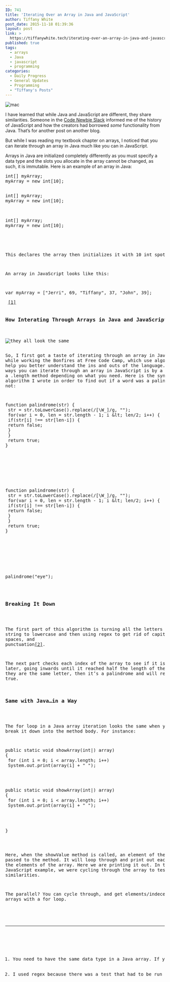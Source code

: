 ```yaml
---
ID: 741
title: 'Iterating Over an Array in Java and JavaScript'
author: Tiffany White
post_date: 2015-11-18 01:39:36
layout: post
link: >
  https://tiffanywhite.tech/iterating-over-an-array-in-java-and-javascript-3/
published: true
tags:
  - arrays
  - Java
  - javascript
  - programming
categories:
  - Daily Progress
  - General Updates
  - Programming
  - "Tiffany's Posts"
---
```

<img class="aligncenter" src="http://helloburgh.me/wp-content/uploads/2015/11/wpid-FSPLFPQBCZ_1.jpg" alt="mac" />

I have learned that while Java and JavaScript are different, they share similarities. Someone in the <a href="https://codenewbie.typeform.com/to/uwsWlZ">Code Newbie Slack</a> informed me of the history of JavaScript and how the creators had borrowed <em>some</em> functionality from Java. That’s for another post on another blog.

But while I was reading my textbook chapter on arrays, I noticed that you can iterate through an array in Java much like you can in JavaScript.

Arrays in Java are initialized completely differently as you must specify a data type and the slots you allocate in the array cannot be changed, as such, it is immutable. Here is an example of an array in Java:



<pre class="lang:java decode:1 " >int[] myArray;
myArray = new int[10];

<pre class="lang:java decode:1 " >int[] myArray;
myArray = new int[10];


<pre class="lang:java decode:1 " >int[] myArray;
myArray = new int[10];

</pre>

This declares the array then initializes it with 10 int spots.

An array in JavaScript looks like this:

<pre class="lang:javascript decode:1 " >var myArray = [&quot;Jerri&quot;, 69, &quot;Tiffany&quot;, 37, &quot;John&quot;, 39];</pre> <a id="fnref-1" class="footnote" title:="see footnote" href="#fn-1">[1]</a>

<h3>How Interating Through Arrays in Java and JavaScript Are Similar</h3>

<img src="http://helloburgh.me/wp-content/uploads/2015/11/wpid-11068139233_3a67bc9431_k.jpg" alt="they_all_look_the_same" />

So, I first got a taste of iterating through an array in JavaScript while working the Bonfires at Free Code Camp, which use algorithms to help you better understand the ins and outs of the language. One of the ways you can iterate through an array in JavaScript is by a for loop and a .length method depending on what you need. Here is the syntax of an algorithm I wrote in order to find out if a word was a palindrome or not:



<pre class="lang:javascript decode:1 " >function palindrome(str) {
 str = str.toLowerCase().replace(/[\W_]/g, &quot;&quot;);
 for(var i = 0, len = str.length - 1; i &amp;lt; len/2; i++) {
 if(str[i] !== str[len-i]) {
 return false;
 }
 }
 return true;
}







<pre class="lang:javascript decode:1 " >function palindrome(str) {
 str = str.toLowerCase().replace(/[\W_]/g, &quot;&quot;);
 for(var i = 0, len = str.length - 1; i &amp;lt; len/2; i++) {
 if(str[i] !== str[len-i]) {
 return false;
 }
 }
 return true;
}








palindrome(&quot;eye&quot;);</pre>

<h3>Breaking It Down</h3>

The first part of this algorithm is turning all the letters in the string to lowercase and then using regex to get rid of capital letters, spaces, and punctuation<a id="fnref-2" class="footnote" title:="see footnote" href="#fn-2">[2]</a>.

The next part checks each index of the array to see if it is the same later, going inwards until it reached half the length of the array. If they are the same letter, then it’s a palindrome and will return true.

<h3>Same with Java…in a Way</h3>

The for loop in a Java array iteration looks the same when you just break it down into the method body. For instance:



<pre class="lang:java decode:1 " >public static void showArray(int|) array)
{
 for (int i = 0; i &lt; array.length; i++)
 System.out.print(array(i] + &quot; &quot;);



<pre class="lang:java decode:1 " >public static void showArray(int|) array)
{
 for (int i = 0; i &lt; array.length; i++)
 System.out.print(array(i] + &quot; &quot;);




}</pre>

Here, when the showValue method is called, an element of the array is passed to the method. It will loop through and print out each value of the elements of the array. Here we are printing it out. In the JavaScript example, we were cycling through the array to test for similarities.

The parallel? You can cycle through, and get elements/indeces of arrays with a for loop.

<div class="footnotes">

<hr />

<ol>
    <li id="fn-1">You need to have the same data type in a Java array. If you look at the JavaScript array, I have number data types and strings. In the Java example I have 10 ints, which are numbers up to 2<sup>31</sup>–1. Can’t mix data types in Java arrays. <a class="reversefootnote" title:="return to article" href="#fnref-1"> ↩</a></li>
    <li id="fn-2">I used regex because there was a test that had to be run that included numbers and odd punctuation that had to return false. <a class="reversefootnote" title:="return to article" href="#fnref-2"> ↩</a></li>
</ol>
</div>

